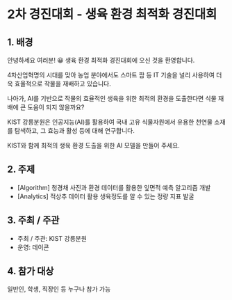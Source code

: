 # 2차 경진대회 - 생육 환경 최적화 경진대회
## 1. 배경
안녕하세요 여러분! 😀 생육 환경 최적화 경진대회에 오신 것을 환영합니다.



4차산업혁명의 시대를 맞아 농업 분야에서도 스마트 팜 등 IT 기술을 널리 사용하여 더욱 효율적으로 작물을 재배하고 있습니다.

나아가, AI를 기반으로 작물의 효율적인 생육을 위한 최적의 환경을 도출한다면 식물 재배에 큰 도움이 되지 않을까요?



KIST 강릉분원은 인공지능(AI)를 활용하여 국내 고유 식물자원에서 유용한 천연물 소재를 탐색하고, 그 효능과 활성 등에 대해 연구합니다.

KIST와 함께 최적의 생육 환경 도출을 위한 AI 모델을 만들어 주세요.


## 2. 주제
- [Algorithm] 청경채 사진과 환경 데이터를 활용한 잎면적 예측 알고리즘 개발
- [Analytics] 적상추 데이터 활용 생육정도를 알 수 있는 정량 지표 발굴


## 3. 주최 / 주관
- 주최 / 주관: KIST 강릉분원
- 운영: 데이콘


## 4. 참가 대상
일반인, 학생, 직장인 등 누구나 참가 가능
